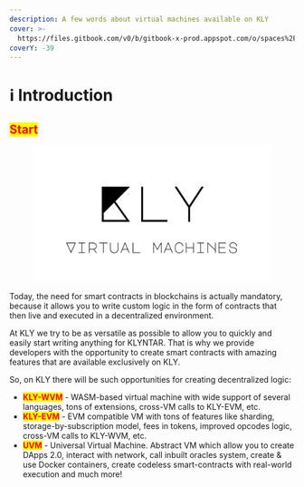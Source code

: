 ```yaml
---
description: A few words about virtual machines available on KLY
cover: >-
  https://files.gitbook.com/v0/b/gitbook-x-prod.appspot.com/o/spaces%2FphIHWZY173DpNXBbDjVg%2Fuploads%2FpFJEMjfSiciMrbEzPlyQ%2Fvaporwave_artwork_science_fiction_concept_art_original_4k_hd.jpg?alt=media&token=b163cdca-d00d-4867-8511-a171a14cc266
coverY: -39
---
```


# ℹ Introduction

## <mark style="color:red;">**Start**</mark>

<figure><img src="../../.gitbook/assets/KLY Virtual Machines.png" alt=""><figcaption></figcaption></figure>

Today, the need for smart contracts in blockchains is actually mandatory, because it allows you to write custom logic in the form of contracts that then live and executed in a decentralized environment.

At KLY we try to be as versatile as possible to allow you to quickly and easily start writing anything for KLYNTAR. That is why we provide developers with the opportunity to create smart contracts with amazing features that are available exclusively on KLY.

So, on KLY there will be such opportunities for creating decentralized logic:

* <mark style="color:red;">**KLY-WVM**</mark> - WASM-based virtual machine with wide support of several languages, tons of extensions, cross-VM calls to KLY-EVM, etc.
* <mark style="color:red;">**KLY-EVM**</mark> - EVM compatible VM with tons of features like sharding, storage-by-subscription model, fees in tokens, improved opcodes logic, cross-VM calls to KLY-WVM, etc.
* <mark style="color:red;">**UVM**</mark> - Universal Virtual Machine. Abstract VM which allow you to create DApps 2.0, interact with network, call inbuilt oracles system, create & use Docker containers, create codeless smart-contracts with real-world execution and much more!

